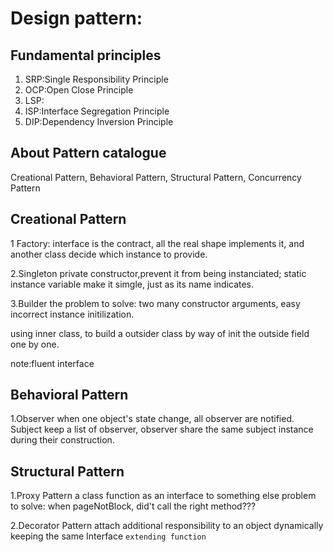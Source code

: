 # Design pattern:
## Fundamental principles
1. SRP:Single Responsibility Principle
2. OCP:Open Close Principle
3. LSP:
4. ISP:Interface Segregation Principle
5. DIP:Dependency Inversion Principle

## About Pattern catalogue
Creational Pattern, Behavioral Pattern, Structural Pattern, Concurrency Pattern

## Creational Pattern
1 Factory:
interface is the contract,
all the real shape implements it,
and another class decide which instance to provide.

2.Singleton
private constructor,prevent it from being instanciated;
static instance variable make it simgle, just as its name indicates.

3.Builder
the problem to solve:
two many constructor arguments, easy incorrect instance initilization.

using inner class, to build a outsider class by way of init the outside field one by one.

note:fluent interface

## Behavioral Pattern
1.Observer
when one object's state change, all observer are notified.
Subject keep a list of observer,
observer share the same subject instance during their construction.

## Structural Pattern
1.Proxy Pattern
a class function as an interface to something else
problem to solve: when pageNotBlock, did't call the right method???

2.Decorator Pattern
attach additional responsibility to an object dynamically keeping the same Interface
`extending function`
